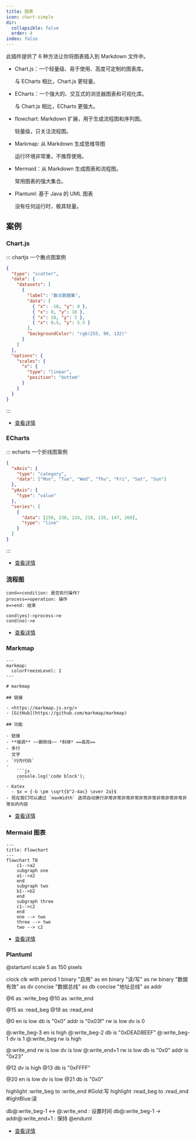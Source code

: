 ```yaml
---
title: 图表
icon: chart-simple
dir:
  collapsible: false
  order: 4
index: false
---
```


<!-- #region intro -->

此插件提供了 6 种方法让你将图表插入到 Markdown 文件中。

- Chart.js：一个轻量级、易于使用、高度可定制的图表库。

  与 ECharts 相比，Chart.js 更轻量。

- ECharts：一个强大的、交互式的浏览器图表和可视化库。

  与 Chart.js 相比，ECharts 更强大。

- flowchart: Markdown 扩展，用于生成流程图和序列图。

  轻量级，只关注流程图。

- Markmap: 从 Markdown 生成思维导图

  运行环境非常重，不推荐使用。

- Mermaid：从 Markdown 生成图表和流程图。

  常用图表的强大集合。

- Plantuml: 基于 Java 的 UML 图表

  没有任何运行时，极其轻量。

<!-- #endregion intro -->

<!-- more -->

## 案例

<!-- #region demo -->

### Chart.js

::: chartjs 一个散点图案例

```json
{
  "type": "scatter",
  "data": {
    "datasets": [
      {
        "label": "散点数据集",
        "data": [
          { "x": -10, "y": 0 },
          { "x": 0, "y": 10 },
          { "x": 10, "y": 5 },
          { "x": 0.5, "y": 5.5 }
        ],
        "backgroundColor": "rgb(255, 99, 132)"
      }
    ]
  },
  "options": {
    "scales": {
      "x": {
        "type": "linear",
        "position": "bottom"
      }
    }
  }
}
```

:::

- [查看详情](./chartjs.md)

### ECharts

::: echarts 一个折线图案例

```json
{
  "xAxis": {
    "type": "category",
    "data": ["Mon", "Tue", "Wed", "Thu", "Fri", "Sat", "Sun"]
  },
  "yAxis": {
    "type": "value"
  },
  "series": [
    {
      "data": [150, 230, 224, 218, 135, 147, 260],
      "type": "line"
    }
  ]
}
```

:::

- [查看详情](./echarts.md)

### 流程图

```flow
cond=>condition: 是否执行操作?
process=>operation: 操作
e=>end: 结束

cond(yes)->process->e
cond(no)->e
```

- [查看详情](./flowchart.md)

### Markmap

````markmap
---
markmap:
  colorFreezeLevel: 2
---

# markmap

## 链接

- <https://markmap.js.org/>
- [GitHub](https://github.com/markmap/markmap)

## 功能

- 链接
- **强调** ~~删除线~~ *斜体* ==高亮==
- 多行
  文字
- `行内代码`
-
    ```js
    console.log('code block');
    ```
- Katex
  - $x = {-b \pm \sqrt{b^2-4ac} \over 2a}$
- 现在我们可以通过 `maxWidth` 选项自动换行非常非常非常非常非常非常非常非常非常非常长的内容
````

- [查看详情](./markmap.md)

### Mermaid 图表

```mermaid
---
title: Flowchart
---
flowchart TB
    c1-->a2
    subgraph one
    a1-->a2
    end
    subgraph two
    b1-->b2
    end
    subgraph three
    c1-->c2
    end
    one --> two
    three --> two
    two --> c2
```

- [查看详情](./mermaid.md)

### Plantuml

@startuml
scale 5 as 150 pixels

clock clk with period 1
binary "启用" as en
binary "读/写" as rw
binary "数据有效" as dv
concise "数据总线" as db
concise "地址总线" as addr

@6 as :write_beg
@10 as :write_end

@15 as :read_beg
@19 as :read_end

@0
en is low
db is "0x0"
addr is "0x03f"
rw is low
dv is 0

@:write_beg-3
en is high
@:write_beg-2
db is "0xDEADBEEF"
@:write_beg-1
dv is 1
@:write_beg
rw is high

@:write_end
rw is low
dv is low
@:write_end+1
rw is low
db is "0x0"
addr is "0x23"

@12
dv is high
@13
db is "0xFFFF"

@20
en is low
dv is low
@21
db is "0x0"

highlight :write_beg to :write_end #Gold:写
highlight :read_beg to :read_end #lightBlue:读

db@:write_beg-1 <-> @:write_end : 设置时间
db@:write_beg-1 -> addr@:write_end+1 : 保持
@enduml

- [查看详情](./plantuml.md)

<!-- #endregion demo -->
